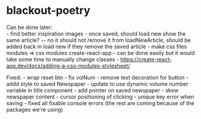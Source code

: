 # blackout-poetry

Can be done later:     
    - find better inspiration images
    - once saved, should load new show the same article? -- no it should not remove it from loadNewArticle, should be added back in load new if they remove the saved article 
    - make css files modules => css modules create-react-app
        - can be done easily but it would take some time to manually change classes
        - https://create-react-app.dev/docs/adding-a-css-modules-stylesheet/

Fixed: 
    - wrap reset btn
    - fix volNum
    - remove text decoration for button 
    - addd style to saved Newspaper 
    - update to use dynamic volume number variable in title component
    - add pointer on saved newspaper
    - skew newspaper content
    - cursor positioning of clicking
    - unique key error when saving
    - fixed all fixable console errors (the rest are coming because of the packages we're using)